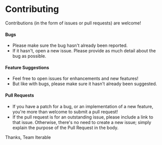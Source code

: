 # Contributing
Contributions (in the form of issues or pull requests) are welcome!

#### **Bugs**
* Please make sure the bug hasn't already been reported.
* If it hasn't, open a new issue. Please provide as much detail about the bug as possible.

#### **Feature Suggestions**
* Feel free to open issues for enhancements and new features! 
* But like with bugs, please make sure it hasn't already been suggested.

#### **Pull Requests**
* If you have a patch for a bug, or an implementation of a new feature, you're more than welcome to submit a pull request!
* If the pull request is for an outstanding issue, please include a link to that issue. Otherwise, there's no need to create a new issue; simply explain the purpose of the Pull Request in the body. 

Thanks,
Team Iterable

